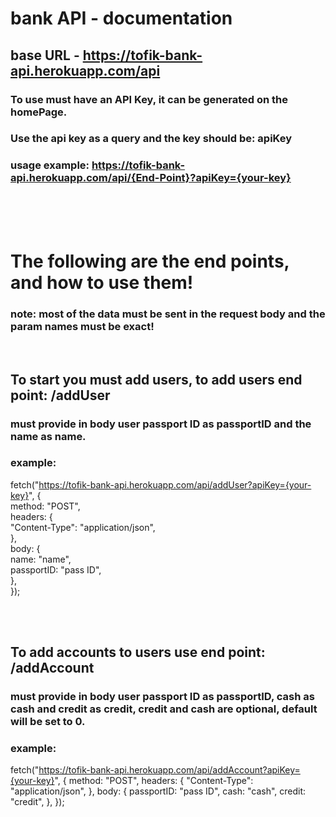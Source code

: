 # bank API - documentation

## base URL - https://tofik-bank-api.herokuapp.com/api

### To use must have an API Key, it can be generated on the homePage.

### Use the api key as a query and the key should be: apiKey

### usage example: https://tofik-bank-api.herokuapp.com/api/{End-Point}?apiKey={your-key}

<br />
<br />
<br />

# The following are the end points, and how to use them!

### note: most of the data must be sent in the request body and the param names must be exact!

<br />

## To start you must add users, to add users end point: /addUser

### must provide in body user passport ID as passportID and the name as name.

### example:

fetch("https://tofik-bank-api.herokuapp.com/api/addUser?apiKey={your-key}", {
<br />
method: "POST",<br />
headers: {<br />
"Content-Type": "application/json",<br />
},<br />
body: {<br />
name: "name",<br />
passportID: "pass ID",<br />
},<br />
});<br />

<br />
<br />

## To add accounts to users use end point: /addAccount

### must provide in body user passport ID as passportID, cash as cash and credit as credit, credit and cash are optional, default will be set to 0.

### example:

fetch("https://tofik-bank-api.herokuapp.com/api/addAccount?apiKey={your-key}", {
method: "POST",
headers: {
"Content-Type": "application/json",
},
body: {
passportID: "pass ID",
cash: "cash",
credit: "credit",
},
});
